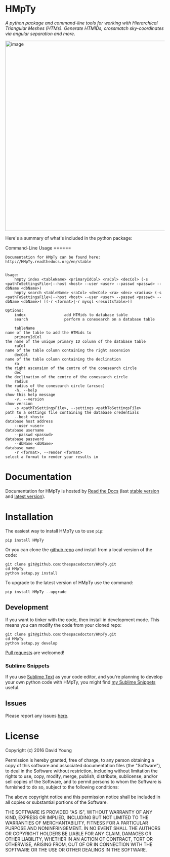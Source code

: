 HMpTy
=====

*A python package and command-line tools for working with Hierarchical
Triangular Meshes (HTMs). Generate HTMIDs, crossmatch sky-coordinates
via angular separation and more*.

<img src="http://i.imgur.com/5GG4979.png" alt="image" width="600" />

Here's a summary of what's included in the python package:

Command-Line Usage ======

    Documentation for HMpTy can be found here: http://HMpTy.readthedocs.org/en/stable


    Usage:
        hmpty index <tableName> <primaryIdCol> <raCol> <decCol> (-s <pathToSettingsFile>|--host <host> --user <user> --passwd <passwd> --dbName <dbName>)
        hmpty search <tableName> <raCol> <decCol> <ra> <dec> <radius> (-s <pathToSettingsFile>|--host <host> --user <user> --passwd <passwd> --dbName <dbName>) [(-r <format>|-r mysql <resultsTable>)]

    Options:
        index                 add HTMids to database table
        search                perform a conesearch on a database table

        tableName                                                       name of the table to add the HTMids to
        primaryIdCol                                                    the name of the unique primary ID column of the database table
        raCol                                                           name of the table column containing the right ascension
        decCol                                                          name of the table column containing the declination
        ra                                                              the right ascension of the centre of the conesearch circle
        dec                                                             the declination of the centre of the conesearch circle
        radius                                                          the radius of the conesearch circle (arcsec)
        -h, --help                                                      show this help message
        -v, --version                                                   show version
        -s <pathToSettingsFile>, --settings <pathToSettingsFile>        path to a settings file containing the database credentials
        --host <host>                                                   database host address
        --user <user>                                                   database username
        --passwd <passwd>                                               database password 
        --dbName <dbName>                                               database name
        -r <format>, --render <format>                                  select a format to render your results in

Documentation
=============

Documentation for HMpTy is hosted by [Read the
Docs](http://HMpTy.readthedocs.org/en/stable/) (last [stable
version](http://HMpTy.readthedocs.org/en/stable/) and [latest
version](http://HMpTy.readthedocs.org/en/latest/)).

Installation
============

The easiest way to install HMpTy us to use `pip`:

    pip install HMpTy

Or you can clone the [github
repo](https://github.com/thespacedoctor/HMpTy) and install from a local
version of the code:

    git clone git@github.com:thespacedoctor/HMpTy.git
    cd HMpTy
    python setup.py install

To upgrade to the latest version of HMpTy use the command:

    pip install HMpTy --upgrade

Development
-----------

If you want to tinker with the code, then install in development mode.
This means you can modify the code from your cloned repo:

    git clone git@github.com:thespacedoctor/HMpTy.git
    cd HMpTy
    python setup.py develop

[Pull requests](https://github.com/thespacedoctor/HMpTy/pulls) are
welcomed!

### Sublime Snippets

If you use [Sublime Text](https://www.sublimetext.com/) as your code
editor, and you're planning to develop your own python code with HMpTy,
you might find [my Sublime
Snippets](https://github.com/thespacedoctor/HMpTy-Sublime-Snippets)
useful.

Issues
------

Please report any issues
[here](https://github.com/thespacedoctor/HMpTy/issues).

License
=======

Copyright (c) 2016 David Young

Permission is hereby granted, free of charge, to any person obtaining a
copy of this software and associated documentation files (the
"Software"), to deal in the Software without restriction, including
without limitation the rights to use, copy, modify, merge, publish,
distribute, sublicense, and/or sell copies of the Software, and to
permit persons to whom the Software is furnished to do so, subject to
the following conditions:

The above copyright notice and this permission notice shall be included
in all copies or substantial portions of the Software.

THE SOFTWARE IS PROVIDED "AS IS", WITHOUT WARRANTY OF ANY KIND, EXPRESS
OR IMPLIED, INCLUDING BUT NOT LIMITED TO THE WARRANTIES OF
MERCHANTABILITY, FITNESS FOR A PARTICULAR PURPOSE AND NONINFRINGEMENT.
IN NO EVENT SHALL THE AUTHORS OR COPYRIGHT HOLDERS BE LIABLE FOR ANY
CLAIM, DAMAGES OR OTHER LIABILITY, WHETHER IN AN ACTION OF CONTRACT,
TORT OR OTHERWISE, ARISING FROM, OUT OF OR IN CONNECTION WITH THE
SOFTWARE OR THE USE OR OTHER DEALINGS IN THE SOFTWARE.
